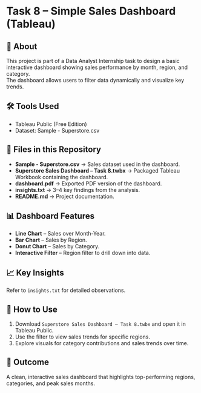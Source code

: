 # Task 8 – Simple Sales Dashboard (Tableau)

## 📌 About
This project is part of a Data Analyst Internship task to design a basic interactive dashboard showing sales performance by month, region, and category.  
The dashboard allows users to filter data dynamically and visualize key trends.

## 🛠 Tools Used
- Tableau Public (Free Edition)
- Dataset: Sample - Superstore.csv

## 📂 Files in this Repository
- **Sample - Superstore.csv** → Sales dataset used in the dashboard.
- **Superstore Sales Dashboard – Task 8.twbx** → Packaged Tableau Workbook containing the dashboard.
- **dashboard.pdf** → Exported PDF version of the dashboard.
- **insights.txt** → 3–4 key findings from the analysis.
- **README.md** → Project documentation.

## 📊 Dashboard Features
- **Line Chart** – Sales over Month-Year.
- **Bar Chart** – Sales by Region.
- **Donut Chart** – Sales by Category.
- **Interactive Filter** – Region filter to drill down into data.

## 📈 Key Insights
Refer to `insights.txt` for detailed observations.

## 🚀 How to Use
1. Download `Superstore Sales Dashboard – Task 8.twbx` and open it in Tableau Public.
2. Use the filter to view sales trends for specific regions.
3. Explore visuals for category contributions and sales trends over time.

## 🏁 Outcome
A clean, interactive sales dashboard that highlights top-performing regions, categories, and peak sales months.
